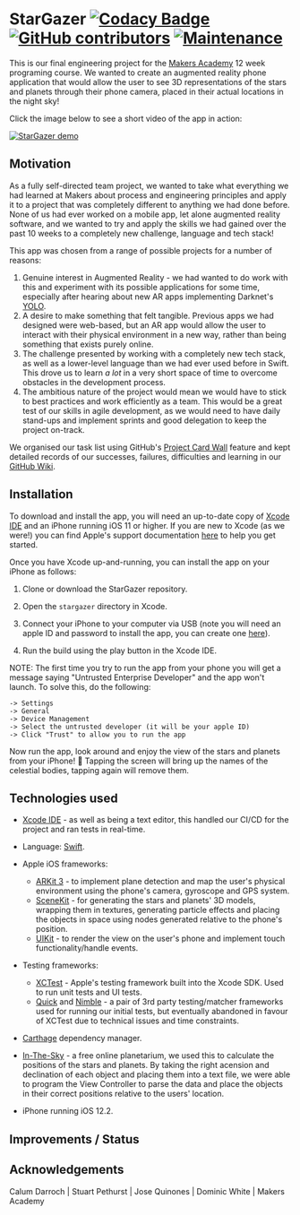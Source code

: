 # StarGazer [![Codacy Badge](https://api.codacy.com/project/badge/Grade/c6e85c7d6c8b416fa266512dba8b4e6e)](https://www.codacy.com/app/StarGeezers/stargazer?utm_source=github.com&amp;utm_medium=referral&amp;utm_content=CalumDarroch/stargazer&amp;utm_campaign=Badge_Grade) [![GitHub contributors](https://img.shields.io/github/contributors/jo-quin/stargazer.svg)](https://github.com/jo-quin/stargazer/graphs/contributors) [![Maintenance](https://img.shields.io/badge/Maintained%3F-no-red.svg)](https://bitbucket.org/lbesson/ansi-colors)

This is our final engineering project for the [Makers Academy](https://makers.tech/) 12 week programing course. We wanted to create an augmented reality phone application that would allow the user to see 3D representations of the stars and planets through their phone camera, placed in their actual locations in the night sky!

Click the image below to see a short video of the app in action:

[![StarGazer demo](https://img.youtube.com/vi/2mJJrip4emc/0.jpg)](https://www.youtube.com/watch?v=2mJJrip4emc)

## Motivation

As a fully self-directed team project, we wanted to take what everything we had learned at Makers about process and engineering principles and apply it to a project that was completely different to anything we had done before. None of us had ever worked on a mobile app, let alone augmented reality software, and we wanted to try and apply the skills we had gained over the past 10 weeks to a completely new challenge, language and tech stack!

This app was chosen from a range of possible projects for a number of reasons:
1. Genuine interest in Augmented Reality - we had wanted to do work with this and experiment with its possible applications for some time, especially after hearing about new AR apps implementing Darknet's [YOLO](https://pjreddie.com/darknet/yolo/).
2. A desire to make something that felt tangible. Previous apps we had designed were web-based, but an AR app would allow the user to interact with their physical environment in a new way, rather than being something that exists purely online.
3. The challenge presented by working with a completely new tech stack, as well as a lower-level language than we had ever used before in Swift. This drove us to learn _a lot_ in a very short space of time to overcome obstacles in the development process.
4. The ambitious nature of the project would mean we would have to stick to best practices and work efficiently as a team. This would be a great test of our skills in agile development, as we would need to have daily stand-ups and implement sprints and good delegation to keep the project on-track.

We organised our task list using GitHub's [Project Card Wall](https://github.com/jo-quin/stargazer/projects/1) feature and kept detailed records of our successes, failures, difficulties and learning in our [GitHub Wiki](https://github.com/jo-quin/stargazer/wiki).

## Installation

To download and install the app, you will need an up-to-date copy of [Xcode IDE](https://apps.apple.com/us/app/xcode/id497799835?mt=12) and an iPhone running iOS 11 or higher. If you are new to Xcode (as we were!) you can find Apple's support documentation [here](https://developer.apple.com/support/xcode/) to help you get started.

Once you have Xcode up-and-running, you can install the app on your iPhone as follows:

1. Clone or download the StarGazer repository.

2. Open the `stargazer` directory in Xcode.

3. Connect your iPhone to your computer via USB (note you will need an apple ID and password to install the app, you can create one [here](https://support.apple.com/en-gb/HT204316)).

4. Run the build using the play button in the Xcode IDE.

NOTE: The first time you try to run the app from your phone you will get a message saying "Untrusted Enterprise Developer" and the app won't launch. To solve this, do the following:
```
-> Settings
-> General
-> Device Management
-> Select the untrusted developer (it will be your apple ID)
-> Click "Trust" to allow you to run the app
```

Now run the app, look around and enjoy the view of the stars and planets from your iPhone! :iphone: Tapping the screen will bring up the names of the celestial bodies, tapping again will remove them.

## Technologies used

* [Xcode IDE](https://developer.apple.com/xcode/ide/) - as well as being a text editor, this handled our CI/CD for the project and ran tests in real-time.

* Language: [Swift](https://swift.org/).

* Apple iOS frameworks:
  * [ARKit 3](https://developer.apple.com/augmented-reality/arkit/) -  to implement plane detection and map the user's physical environment using the phone's camera, gyroscope and GPS system.
  * [SceneKit](https://developer.apple.com/scenekit/) - for generating the stars and planets' 3D models, wrapping them in textures, generating particle effects and placing the objects in space using nodes generated relative to the phone's position.
  * [UIKit](https://developer.apple.com/documentation/uikit) - to render the view on the user's phone and implement touch functionality/handle events.
  
* Testing frameworks:
  * [XCTest](https://developer.apple.com/documentation/xctest) - Apple's testing framework built into the Xcode SDK. Used to run unit tests and UI tests.
  * [Quick](https://github.com/Quick) and [Nimble](https://github.com/Quick/Nimble) - a pair of 3rd party testing/matcher frameworks used for running our initial tests, but eventually abandoned in favour of XCTest due to technical issues and time constraints.
  
* [Carthage](https://github.com/Carthage/Carthage) dependency manager.
  
* [In-The-Sky](https://in-the-sky.org/location.php) - a free online planetarium, we used this to calculate the positions of the stars and planets. By taking the right acension and declination of each object and placing them into a text file, we were able to program the View Controller to parse the data and place the objects in their correct positions relative to the users' location.

* iPhone running iOS 12.2.

## Improvements / Status

## Acknowledgements
Calum Darroch | Stuart Pethurst | Jose Quinones | Dominic White | Makers Academy
